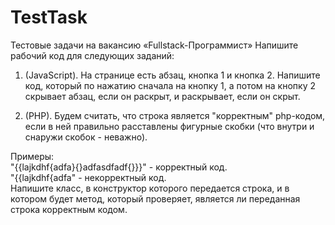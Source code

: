 # TestTask
Тестовые задачи на вакансию «Fullstack-Программист»
Напишите рабочий код для следующих заданий:

1. (JavaScript). На странице есть абзац, кнопка 1 и кнопка 2. Напишите код, который по нажатию сначала на кнопку 1, а потом на кнопку 2 скрывает абзац, если он раскрыт, и раскрывает, если он скрыт.    

2. (PHP). Будем считать, что строка является "корректным" php-кодом, если в ней правильно расставлены фигурные скобки (что внутри и снаружи скобок - неважно).    

Примеры:  
"{{lajkdhf{adfa}{}adfasdfadf{}}}" - корректный код.  
"{{lajkdhf{adfa" - некорректный код.  
Напишите класс, в конструктор которого передается строка, и в котором будет метод, который проверяет, является ли переданная строка корректным кодом.

